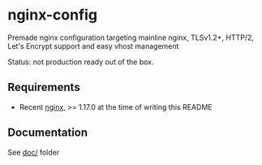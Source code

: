 # nginx-config

Premade nginx configuration targeting mainline nginx, TLSv1.2+, HTTP/2, Let's Encrypt support and 
easy vhost management

Status: not production ready out of the box.

## Requirements
- Recent [nginx](https://nginx.org), >= 1.17.0 at the time of writing this README

## Documentation
See [doc/](doc) folder
